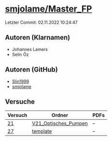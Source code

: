 # [smjolame/Master_FP](https://github.com/smjolame/Master_FP)

Letzter Commit: 02.11.2022 10:24:47

## Autoren (Klarnamen)
- Johannes Lamers
- Selin Öz

## Autoren (GitHub)
- [Slin1999](https://github.com/Slin1999)
- [smjolame](https://github.com/smjolame)

## Versuche

|       Versuch        |                                           Ordner                                           |PDFs|
|----------------------|--------------------------------------------------------------------------------------------|----|
|[21](../../versuch/21)|[V21_Optisches_Pumpen](https://github.com/smjolame/Master_FP/tree/main/V21_Optisches_Pumpen)|–   |
|[27](../../versuch/27)|[template](https://github.com/smjolame/Master_FP/tree/main/template)                        |–   |
